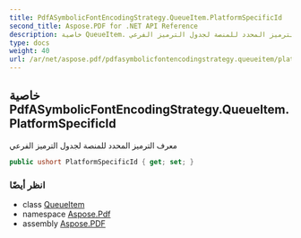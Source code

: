 ```yaml
---
title: PdfASymbolicFontEncodingStrategy.QueueItem.PlatformSpecificId
second_title: Aspose.PDF for .NET API Reference
description: خاصية QueueItem. معرف الترميز المحدد للمنصة لجدول الترميز الفرعي
type: docs
weight: 40
url: /ar/net/aspose.pdf/pdfasymbolicfontencodingstrategy.queueitem/platformspecificid/
---
```

## خاصية PdfASymbolicFontEncodingStrategy.QueueItem.PlatformSpecificId

معرف الترميز المحدد للمنصة لجدول الترميز الفرعي

```csharp
public ushort PlatformSpecificId { get; set; }
```

### انظر أيضًا

* class [QueueItem](../)
* namespace [Aspose.Pdf](../../../aspose.pdf/)
* assembly [Aspose.PDF](../../../)